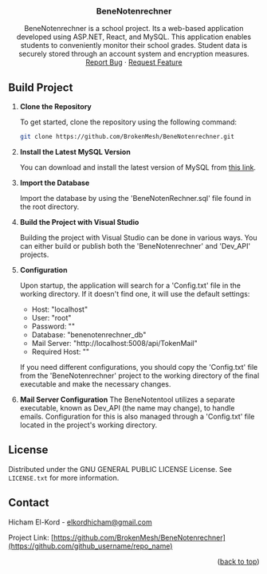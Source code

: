 <a name="readme-top"></a>

<div align="center">
<h3 align="center">BeneNotenrechner</h3>

  <p align="center">
    BeneNotenrechner is a school project. Its a web-based application developed using ASP.NET, React, and MySQL. This application enables students to conveniently monitor their school grades. Student data is securely stored through an account system and encryption measures.
    <br />
    <a href="https://github.com/BrokenMesh/BeneNotenrechner/issues">Report Bug</a>
    ·
    <a href="https://github.com/BrokenMesh/BeneNotenrechner/issues">Request Feature</a>
  </p>
</div>


<!-- BUILD -->
## Build Project

1. **Clone the Repository**
   
   To get started, clone the repository using the following command:
   ```sh
   git clone https://github.com/BrokenMesh/BeneNotenrechner.git
   ```
   
2. **Install the Latest MySQL Version**
   
   You can download and install the latest version of MySQL from [this link](https://dev.mysql.com/downloads/installer).
  
3. **Import the Database**

   Import the database by using the 'BeneNotenRechner.sql' file found in the root directory.
   
4. **Build the Project with Visual Studio**

   Building the project with Visual Studio can be done in various ways. You can either build or publish both the 'BeneNotenrechner' and 'Dev_API' projects.

5. **Configuration**

   Upon startup, the application will search for a 'Config.txt' file in the working directory. If it doesn't find one, it will use the default settings:
   - Host: "localhost"
   - User: "root"
   - Password: ""
   - Database: "benenotenrechner_db"
   - Mail Server: "http://localhost:5008/api/TokenMail"
   - Required Host: ""
   
   If you need different configurations, you should copy the 'Config.txt' file from the 'BeneNotenrechner' project to the working directory of the final executable and make the necessary changes.

6. **Mail Server Configuration**
   The BeneNotentool utilizes a separate executable, known as Dev_API (the name may change), to handle emails. Configuration for this is also managed through a 'Config.txt' file located in the project's working directory.

<!-- LICENSE -->
## License

Distributed under the GNU GENERAL PUBLIC LICENSE License. See `LICENSE.txt` for more information.

<!-- CONTACT -->
## Contact

Hicham El-Kord - elkordhicham@gmail.com

Project Link: [https://github.com/BrokenMesh/BeneNotenrechner](https://github.com/github_username/repo_name)


<p align="right">(<a href="#readme-top">back to top</a>)</p>
